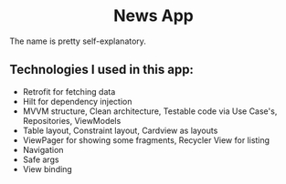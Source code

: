 <h1 align="center" id="title">News App</h1>

The name is pretty self-explanatory.

<h2>Technologies I used in this app:</h2>

-   Retrofit for fetching data
-   Hilt for dependency injection
-   MVVM structure, Clean architecture, Testable code via Use Case's, Repositories, ViewModels
-   Table layout, Constraint layout, Cardview as layouts
-   ViewPager for showing some fragments, Recycler View for listing
-   Navigation
-   Safe args
-   View binding
